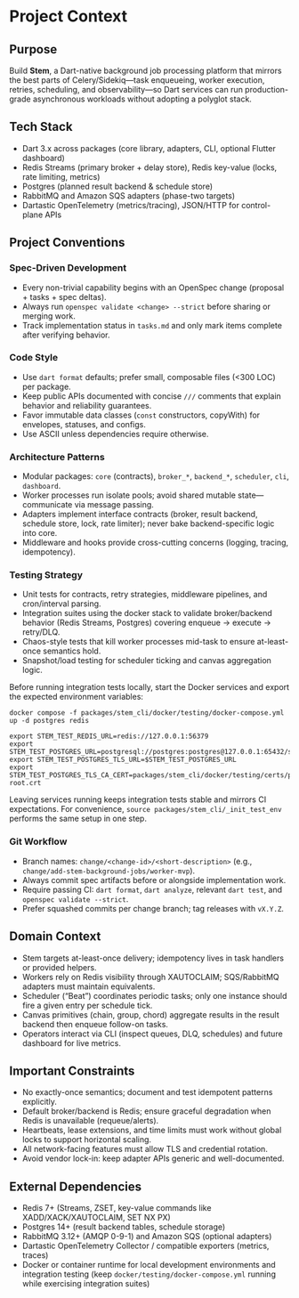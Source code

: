 # Project Context

## Purpose
Build **Stem**, a Dart-native background job processing platform that mirrors the best parts of Celery/Sidekiq—task enqueueing, worker execution, retries, scheduling, and observability—so Dart services can run production-grade asynchronous workloads without adopting a polyglot stack.

## Tech Stack
- Dart 3.x across packages (core library, adapters, CLI, optional Flutter dashboard)
- Redis Streams (primary broker + delay store), Redis key-value (locks, rate limiting, metrics)
- Postgres (planned result backend & schedule store)
- RabbitMQ and Amazon SQS adapters (phase-two targets)
- Dartastic OpenTelemetry (metrics/tracing), JSON/HTTP for control-plane APIs

## Project Conventions

### Spec-Driven Development
- Every non-trivial capability begins with an OpenSpec change (proposal + tasks + spec deltas).
- Always run `openspec validate <change> --strict` before sharing or merging work.
- Track implementation status in `tasks.md` and only mark items complete after verifying behavior.

### Code Style
- Use `dart format` defaults; prefer small, composable files (<300 LOC) per package.
- Keep public APIs documented with concise `///` comments that explain behavior and reliability guarantees.
- Favor immutable data classes (`const` constructors, copyWith) for envelopes, statuses, and configs.
- Use ASCII unless dependencies require otherwise.

### Architecture Patterns
- Modular packages: `core` (contracts), `broker_*`, `backend_*`, `scheduler`, `cli`, `dashboard`.
- Worker processes run isolate pools; avoid shared mutable state—communicate via message passing.
- Adapters implement interface contracts (broker, result backend, schedule store, lock, rate limiter); never bake backend-specific logic into core.
- Middleware and hooks provide cross-cutting concerns (logging, tracing, idempotency).

### Testing Strategy
- Unit tests for contracts, retry strategies, middleware pipelines, and cron/interval parsing.
- Integration suites using the docker stack to validate broker/backend behavior (Redis Streams, Postgres) covering enqueue → execute → retry/DLQ.
- Chaos-style tests that kill worker processes mid-task to ensure at-least-once semantics hold.
- Snapshot/load testing for scheduler ticking and canvas aggregation logic.

Before running integration tests locally, start the Docker services and export the expected environment variables:

```
docker compose -f packages/stem_cli/docker/testing/docker-compose.yml up -d postgres redis

export STEM_TEST_REDIS_URL=redis://127.0.0.1:56379
export STEM_TEST_POSTGRES_URL=postgresql://postgres:postgres@127.0.0.1:65432/stem_test
export STEM_TEST_POSTGRES_TLS_URL=$STEM_TEST_POSTGRES_URL
export STEM_TEST_POSTGRES_TLS_CA_CERT=packages/stem_cli/docker/testing/certs/postgres-root.crt
```

Leaving services running keeps integration tests stable and mirrors CI expectations.
For convenience, `source packages/stem_cli/_init_test_env` performs the same setup in one step.

### Git Workflow
- Branch names: `change/<change-id>/<short-description>` (e.g., `change/add-stem-background-jobs/worker-mvp`).
- Always commit spec artifacts before or alongside implementation work.
- Require passing CI: `dart format`, `dart analyze`, relevant `dart test`, and `openspec validate --strict`.
- Prefer squashed commits per change branch; tag releases with `vX.Y.Z`.

## Domain Context
- Stem targets at-least-once delivery; idempotency lives in task handlers or provided helpers.
- Workers rely on Redis visibility through XAUTOCLAIM; SQS/RabbitMQ adapters must maintain equivalents.
- Scheduler (“Beat”) coordinates periodic tasks; only one instance should fire a given entry per schedule tick.
- Canvas primitives (chain, group, chord) aggregate results in the result backend then enqueue follow-on tasks.
- Operators interact via CLI (inspect queues, DLQ, schedules) and future dashboard for live metrics.

## Important Constraints
- No exactly-once semantics; document and test idempotent patterns explicitly.
- Default broker/backend is Redis; ensure graceful degradation when Redis is unavailable (requeue/alerts).
- Heartbeats, lease extensions, and time limits must work without global locks to support horizontal scaling.
- All network-facing features must allow TLS and credential rotation.
- Avoid vendor lock-in: keep adapter APIs generic and well-documented.

## External Dependencies
- Redis 7+ (Streams, ZSET, key-value commands like XADD/XACK/XAUTOCLAIM, SET NX PX)
- Postgres 14+ (result backend tables, schedule storage)
- RabbitMQ 3.12+ (AMQP 0-9-1) and Amazon SQS (optional adapters)
- Dartastic OpenTelemetry Collector / compatible exporters (metrics, traces)
- Docker or container runtime for local development environments and integration testing (keep `docker/testing/docker-compose.yml` running while exercising integration suites)
